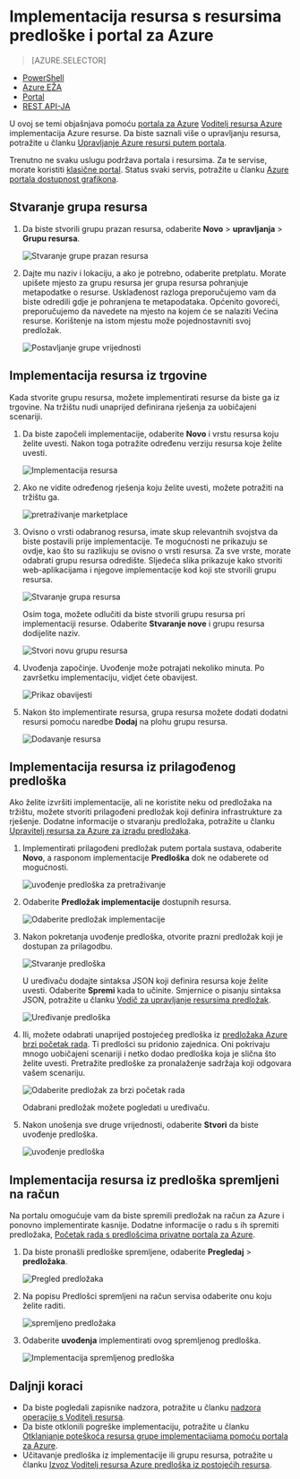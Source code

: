 <properties 
    pageTitle="Korištenje Azure portal za implementaciju Azure resursi | Microsoft Azure" 
    description="Korištenje portala za Azure i upravljanje za Azure resursa za implementaciju resurse." 
    services="azure-resource-manager,azure-portal" 
    documentationCenter="" 
    authors="tfitzmac" 
    manager="timlt" 
    editor="tysonn"/>

<tags 
    ms.service="azure-resource-manager" 
    ms.workload="multiple" 
    ms.tgt_pltfrm="na" 
    ms.devlang="na" 
    ms.topic="article" 
    ms.date="09/15/2016" 
    ms.author="tomfitz"/>

# <a name="deploy-resources-with-resource-manager-templates-and-azure-portal"></a>Implementacija resursa s resursima predloške i portal za Azure

> [AZURE.SELECTOR]
- [PowerShell](resource-group-template-deploy.md)
- [Azure EŽA](resource-group-template-deploy-cli.md)
- [Portal](resource-group-template-deploy-portal.md)
- [REST API-JA](resource-group-template-deploy-rest.md)

U ovoj se temi objašnjava pomoću [portala za Azure](https://portal.azure.com) [Voditelj resursa Azure](azure-resource-manager/resource-group-overview.md) implementacija Azure resurse. Da biste saznali više o upravljanju resursa, potražite u članku [Upravljanje Azure resursi putem portala](./azure-portal/resource-group-portal.md).

Trenutno ne svaku uslugu podržava portala i resursima. Za te servise, morate koristiti [klasične portal](https://manage.windowsazure.com). Status svaki servis, potražite u članku [Azure portala dostupnost grafikona](https://azure.microsoft.com/features/azure-portal/availability/).

## <a name="create-resource-group"></a>Stvaranje grupa resursa

1. Da biste stvorili grupu prazan resursa, odaberite **Novo** > **upravljanja** > **Grupu resursa**.

    ![Stvaranje grupe prazan resursa](./media/resource-group-template-deploy-portal/create-empty-group.png)

2. Dajte mu naziv i lokaciju, a ako je potrebno, odaberite pretplatu. Morate upišete mjesto za grupu resursa jer grupa resursa pohranjuje metapodatke o resurse. Usklađenost razloga preporučujemo vam da biste odredili gdje je pohranjena te metapodataka. Općenito govoreći, preporučujemo da navedete na mjesto na kojem će se nalaziti Većina resurse. Korištenje na istom mjestu može pojednostavniti svoj predložak.

    ![Postavljanje grupe vrijednosti](./media/resource-group-template-deploy-portal/set-group-properties.png)

## <a name="deploy-resources-from-marketplace"></a>Implementacija resursa iz trgovine

Kada stvorite grupu resursa, možete implementirati resurse da biste ga iz trgovine. Na tržištu nudi unaprijed definirana rješenja za uobičajeni scenariji.

1. Da biste započeli implementacije, odaberite **Novo** i vrstu resursa koju želite uvesti. Nakon toga potražite određenu verziju resursa koje želite uvesti.

    ![Implementacija resursa](./media/resource-group-template-deploy-portal/deploy-resource.png)

2. Ako ne vidite određenog rješenja koju želite uvesti, možete potražiti na tržištu ga.

    ![pretraživanje marketplace](./media/resource-group-template-deploy-portal/search-resource.png)

3. Ovisno o vrsti odabranog resursa, imate skup relevantnih svojstva da biste postavili prije implementacije. Te mogućnosti ne prikazuju se ovdje, kao što su razlikuju se ovisno o vrsti resursa. Za sve vrste, morate odabrati grupu resursa odredište. Sljedeća slika prikazuje kako stvoriti web-aplikacijama i njegove implementacije kod koji ste stvorili grupu resursa.

    ![Stvaranje grupa resursa](./media/resource-group-template-deploy-portal/select-existing-group.png)

    Osim toga, možete odlučiti da biste stvorili grupu resursa pri implementaciji resurse. Odaberite **Stvaranje nove** i grupu resursa dodijelite naziv.

    ![Stvori novu grupu resursa](./media/resource-group-template-deploy-portal/select-new-group.png)

4. Uvođenja započinje. Uvođenje može potrajati nekoliko minuta. Po završetku implementaciju, vidjet ćete obavijest.

    ![Prikaz obavijesti](./media/resource-group-template-deploy-portal/view-notification.png)

5. Nakon što implementirate resursa, grupa resursa možete dodati dodatni resursi pomoću naredbe **Dodaj** na plohu grupu resursa.

    ![Dodavanje resursa](./media/resource-group-template-deploy-portal/add-resource.png)

## <a name="deploy-resources-from-custom-template"></a>Implementacija resursa iz prilagođenog predloška

Ako želite izvršiti implementacije, ali ne koristite neku od predložaka na tržištu, možete stvoriti prilagođeni predložak koji definira infrastrukture za rješenje. Dodatne informacije o stvaranju predložaka, potražite u članku [Upravitelj resursa za Azure za izradu predložaka](resource-group-authoring-templates.md).

1. Implementirati prilagođeni predložak putem portala sustava, odaberite **Novo**, a rasponom implementacije **Predloška** dok ne odaberete od mogućnosti.

    ![uvođenje predloška za pretraživanje](./media/resource-group-template-deploy-portal/search-template.png)

2. Odaberite **Predložak implementacije** dostupnih resursa.

    ![Odaberite predložak implementacije](./media/resource-group-template-deploy-portal/select-template.png)

3. Nakon pokretanja uvođenje predloška, otvorite prazni predložak koji je dostupan za prilagodbu.

    ![Stvaranje predloška](./media/resource-group-template-deploy-portal/show-custom-template.png)

    U uređivaču dodajte sintaksa JSON koji definira resursa koje želite uvesti. Odaberite **Spremi** kada to učinite. Smjernice o pisanju sintaksa JSON, potražite u članku [Vodič za upravljanje resursima predložak](resource-manager-template-walkthrough.md).

    ![Uređivanje predloška](./media/resource-group-template-deploy-portal/edit-template.png)

4. Ili, možete odabrati unaprijed postojećeg predloška iz [predložaka Azure brzi početak rada](https://azure.microsoft.com/documentation/templates/). Ti predlošci su pridonio zajednica. Oni pokrivaju mnogo uobičajeni scenariji i netko dodao predloška koja je slična što želite uvesti. Pretražite predloške za pronalaženje sadržaja koji odgovara vašem scenariju.

    ![Odaberite predložak za brzi početak rada](./media/resource-group-template-deploy-portal/select-quickstart-template.png)

    Odabrani predložak možete pogledati u uređivaču.

5. Nakon unošenja sve druge vrijednosti, odaberite **Stvori** da biste uvođenje predloška. 

    ![uvođenje predloška](./media/resource-group-template-deploy-portal/create-custom-deploy.png)

## <a name="deploy-resources-from-a-template-saved-to-your-account"></a>Implementacija resursa iz predloška spremljeni na račun

Na portalu omogućuje vam da biste spremili predložak na račun za Azure i ponovno implementirate kasnije. Dodatne informacije o radu s ih spremiti predložaka, [Početak rada s predlošcima privatne portala za Azure](./marketplace-consumer/mytemplates-getstarted.md).

1. Da biste pronašli predloške spremljene, odaberite **Pregledaj** > **predložaka**.

    ![Pregled predložaka](./media/resource-group-template-deploy-portal/browse-templates.png)

2. Na popisu Predlošci spremljeni na račun servisa odaberite onu koju želite raditi.

    ![spremljeno predložaka](./media/resource-group-template-deploy-portal/saved-templates.png)

3. Odaberite **uvođenja** implementirati ovog spremljenog predloška.

    ![Implementacija spremljenog predloška](./media/resource-group-template-deploy-portal/deploy-saved-template.png)

## <a name="next-steps"></a>Daljnji koraci

- Da biste pogledali zapisnike nadzora, potražite u članku [nadzora operacije s Voditelj resursa](resource-group-audit.md).
- Da biste otklonili pogreške implementaciju, potražite u članku [Otklanjanje poteškoća resursa grupe implementacijama pomoću portala za Azure](resource-manager-troubleshoot-deployments-portal.md).
- Učitavanje predloška iz implementacije ili grupu resursa, potražite u članku [Izvoz Voditelj resursa Azure predloška iz postojećih resursa](resource-manager-export-template.md).





